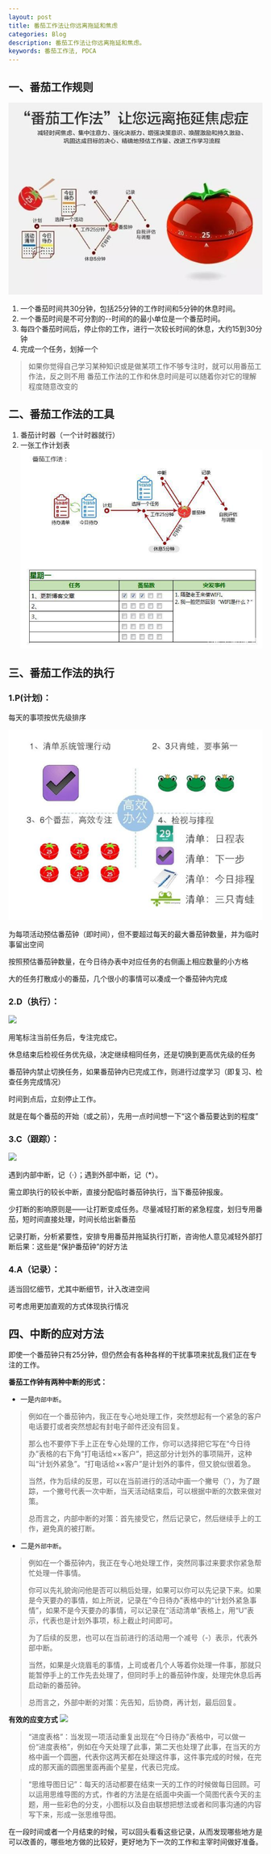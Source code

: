 ```yaml
---
layout: post
title: 番茄工作法让你远离拖延和焦虑
categories: Blog
description: 番茄工作法让你远离拖延和焦虑。
keywords: 番茄工作法, PDCA
---
```


## 一、番茄工作规则

![](https://raw.githubusercontent.com/xuxiaolei/images/master/27ba9252e4e3b65ca655ccd7378f7bb7_u%3D3150687119%2C3117711524%26fm%3D173%26app%3D25%26f%3DJPEG_w%3D640%26h%3D482%26s%3D4986E813D30470ED855145E003007036.jpg)

1. 一个番茄时间共30分钟，包括25分钟的工作时间和5分钟的休息时间。
2. 一个番茄时间是不可分割的--时间的的最小单位是一个番茄时间。
3. 每四个番茄时间后，停止你的工作，进行一次较长时间的休息，大约15到30分钟
4. 完成一个任务，划掉一个

> 如果你觉得自己学习某种知识或是做某项工作不够专注时，就可以用番茄工作法，反之则不用
> 番茄工作法的工作和休息时间是可以随着你对它的理解程度随意改变的


## 二、番茄工作法的工具

1.  番茄计时器（一个计时器就行）
2. 一张工作计划表
![](https://raw.githubusercontent.com/xuxiaolei/images/master/5fa0f992ec29fe9c614296dfcda88bfa_u%3D1273329402%2C3639676843%26fm%3D173%26app%3D25%26f%3DJPEG_w%3D637%26h%3D521%26s%3D8CF8EC12391E50CC08D00DCB0000C0B2.jpg)

## 三、番茄工作法的执行

### 1.P(计划)：

每天的事项按优先级排序

![](https://raw.githubusercontent.com/xuxiaolei/images/master/6c628e32947fd40b00cd15385c6d46f7_u%3D3208263110%2C873796800%26fm%3D173%26app%3D25%26f%3DJPEG_w%3D640%26h%3D480%26s%3D5096E83257424EE806E5BCD9020050B1.jpg)

为每项活动预估番茄钟（即时间），但不要超过每天的最大番茄钟数量，并为临时事留出空间

按照预估番茄钟数量，在今日待办表中对应任务的右侧画上相应数量的小方格

大的任务打散成小的番茄，几个很小的事情可以凑成一个番茄钟内完成

### 2.D（执行）：

![](https://ss0.baidu.com/6ONWsjip0QIZ8tyhnq/it/u=1273329402,3639676843&fm=173&app=25&f=JPEG?w=637&h=521&s=8CF8EC12391E50CC08D00DCB0000C0B2)

用笔标注当前任务后，专注完成它。

休息结束后检视任务优先级，决定继续相同任务，还是切换到更高优先级的任务

番茄钟内禁止切换任务，如果番茄钟内已完成工作，则进行过度学习（即复习、检查任务完成情况）

时间到点后，立刻停止工作。

就是在每个番茄的开始（或之前），先用一点时间想一下“这个番茄要达到的程度”

### 3.C（跟踪）：

![](https://ss2.baidu.com/6ONYsjip0QIZ8tyhnq/it/u=13998335,1283045732&fm=173&app=25&f=JPEG?w=639&h=142&s=8EA27C23C4FAE4295A55D0CA0000A0B2)

遇到内部中断，记（·）；遇到外部中断，记（\*）。

需立即执行的较长中断，直接分配临时番茄钟执行，当下番茄钟报废。

少打断的影响原则是——让打断变成任务。尽量减轻打断的紧急程度，划归专用番茄，短时间直接处理，时间长给出新番茄

记录打断，分析紧要性，安排专用番茄并拖延执行打断，咨询他人意见减轻外部打断后果：这些是“保护番茄钟”的好方法

### 4.A（记录）：

适当回忆细节，尤其中断细节，计入改进空间

可考虑用更加直观的方式体现执行情况

## 四、中断的应对方法
即使一个番茄钟只有25分钟，但仍然会有各种各样的干扰事项来扰乱我们正在专注的工作。

**番茄工作钟有两种中断的形式：**
* 一是`内部中断`。
> 
> 例如在一个番茄钟内，我正在专心地处理工作，突然想起有一个紧急的客户电话要打或者突然想起有封电子邮件还没有回复。
> 
> 那么也不要停下手上正在专心处理的工作，你可以选择把它写在“今日待办”表格的右下角“打电话给××客户”，把这部分计划外的事项隔开，这种叫“计划外紧急”。“打电话给××客户”是计划外的事件，但又貌似很着急。
> 
> 当然，作为后续的反思，可以在当前进行的活动中画一个撇号（’），为了跟踪，一个撇号代表一次中断，当天活动结束后，可以根据中断的次数来做对策。
> 
> 总而言之，内部中断的对策：首先接受它，然后记录它，然后继续手上的工作，避免真的被打断。
> 

* 二是`外部中断`。
> 
> 例如在一个番茄钟内，我正在专心地处理工作，突然同事过来要求你紧急帮忙处理一件事情。
> 
> 你可以先礼貌询问他是否可以稍后处理，如果可以你可以先记录下来。如果是今天要办的事情，如上所说，记录在“今日待办”表格中的“计划外紧急事情”，如果不是今天要办的事情，可以记录在“活动清单”表格上，用“U”表示，代表也是计划外事项，标上截止时间即可。
> 
> 为了后续的反思，也可以在当前进行的活动用一个减号（-）表示，代表外部中断。
> 
> 当然，如果是火烧眉毛的事情，上司或者几个人等着你处理一件事，那就只能暂停手上的工作先去处理了，但同时手上的番茄钟作废，处理完休息后再启动新的番茄钟。
> 
> 总而言之，外部中断的对策：先告知，后协商，再计划，最后回复。

**有效的应变方式**
![](https://ss1.baidu.com/6ONXsjip0QIZ8tyhnq/it/u=2220888757,2736323763&fm=173&app=25&f=JPEG?w=640&h=360&s=CDD6E01A011769CA12EC0DCA010090B3)

> “进度表格”：当发现一项活动重复出现在“今日待办”表格中，可以做一份“进度表格”，例如在今天处理了此事，第二天也处理了此事，在当天的方格中画一个圆圈，代表你这两天都在处理这件事，这件事完成的时候，在完成的那天画的圆圈里面再画个星星，代表已完成。

> “思维导图日记”：每天的活动都要在结束一天的工作的时候做每日回顾。可以运用思维导图的方式，作者的方法是在纸面中央画一个简图代表今天的主题，用一些彩色的分支，小图标以及自由联想把想法或者和同事沟通的内容写下来，形成一张思维导图。

在一段时间或者一个月结束的时候，可以回头看看这些记录，从而发现哪些地方是可以改善的，哪些地方做的比较好，更好地为下一次的工作和主宰时间做好准备。
